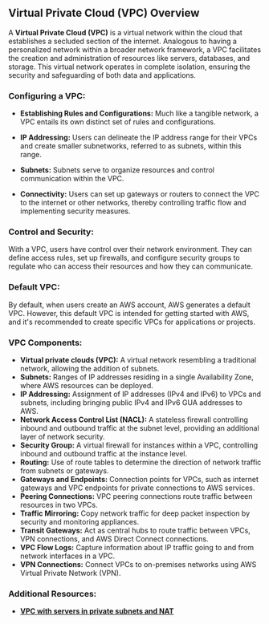 ## Virtual Private Cloud (VPC) Overview

A **Virtual Private Cloud (VPC)** is a virtual network within the cloud that establishes a secluded section of the internet. Analogous to having a personalized network within a broader network framework, a VPC facilitates the creation and administration of resources like servers, databases, and storage. This virtual network operates in complete isolation, ensuring the security and safeguarding of both data and applications.

### Configuring a VPC:

- **Establishing Rules and Configurations:** Much like a tangible network, a VPC entails its own distinct set of rules and configurations.

- **IP Addressing:** Users can delineate the IP address range for their VPCs and create smaller subnetworks, referred to as subnets, within this range.

- **Subnets:** Subnets serve to organize resources and control communication within the VPC.

- **Connectivity:** Users can set up gateways or routers to connect the VPC to the internet or other networks, thereby controlling traffic flow and implementing security measures.

### Control and Security:

With a VPC, users have control over their network environment. They can define access rules, set up firewalls, and configure security groups to regulate who can access their resources and how they can communicate.

### Default VPC:

By default, when users create an AWS account, AWS generates a default VPC. However, this default VPC is intended for getting started with AWS, and it's recommended to create specific VPCs for applications or projects.

### VPC Components:

- **Virtual private clouds (VPC):** A virtual network resembling a traditional network, allowing the addition of subnets.
- **Subnets:** Ranges of IP addresses residing in a single Availability Zone, where AWS resources can be deployed.
- **IP Addressing:** Assignment of IP addresses (IPv4 and IPv6) to VPCs and subnets, including bringing public IPv4 and IPv6 GUA addresses to AWS.
- **Network Access Control List (NACL):** A stateless firewall controlling inbound and outbound traffic at the subnet level, providing an additional layer of network security.
- **Security Group:** A virtual firewall for instances within a VPC, controlling inbound and outbound traffic at the instance level.
- **Routing:** Use of route tables to determine the direction of network traffic from subnets or gateways.
- **Gateways and Endpoints:** Connection points for VPCs, such as internet gateways and VPC endpoints for private connections to AWS services.
- **Peering Connections:** VPC peering connections route traffic between resources in two VPCs.
- **Traffic Mirroring:** Copy network traffic for deep packet inspection by security and monitoring appliances.
- **Transit Gateways:** Act as central hubs to route traffic between VPCs, VPN connections, and AWS Direct Connect connections.
- **VPC Flow Logs:** Capture information about IP traffic going to and from network interfaces in a VPC.
- **VPN Connections:** Connect VPCs to on-premises networks using AWS Virtual Private Network (VPN).

### Additional Resources:

- [**VPC with servers in private subnets and NAT**](https://docs.aws.amazon.com/vpc/latest/userguide/vpc-example-private-subnets-nat.html)
